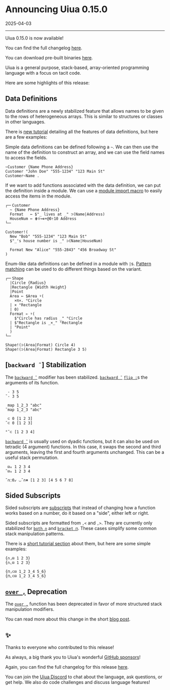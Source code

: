 # Announcing Uiua 0.15.0

2025-04-03

---

Uiua 0.15.0 is now available!

You can find the full changelog [here](https://uiua.org/docs/changelog#0.15.0---2025-04-03).

You can download pre-built binaries [here](https://github.com/uiua-lang/uiua/releases).

Uiua is a general purpose, stack-based, array-oriented programming language with a focus on tacit code.

Here are some highlights of this release:

## Data Definitions

Data definitions are a newly stabilized feature that allows names to be given to the rows of heterogeneous arrays. This is similar to structures or classes in other languages.

There is [new tutorial](https://uiua.org/tutorial/datadefs) detailing all the features of data definitions, but here are a few examples:

Simple data definitions can be defined following a `~`. We can then use the name of the definition to construct an array, and we can use the field names to access the fields.

```uiua
~Customer {Name Phone Address}
Customer "John Doe" "555-1234" "123 Main St"
Customer~Name .
```

If we want to add functions associated with the data definition, we can put the definition inside a module. We can use a [module import macro](https://www.uiua.org/tutorial/modules#module-import-macros) to easily access the items in the module.

```uiua
┌─╴Customer
  ~ {Name Phone Address}
  Format   ← $"_ lives at _" ⊃(Name|Address)
  HouseNum ← ⋕▽⊸∊+@0⇡10 Address
└─╴

Customer!(
  New "Bob" "555-1234" "123 Main St"
  $"_'s house number is _" ⊃(Name|HouseNum)

  Format New "Alice" "555-2843" "456 Broadway St"
)
```

Enum-like data definitions can be defined in a module with `|`s. [Pattern matching](https://www.uiua.org/tutorial/patternmatching) can be used to do different things based on the variant.

```uiua
┌─╴Shape
  |Circle {Radius}
  |Rectangle {Width Height}
  |Point
  Area ← $Area ⍣(
    ×π×. °Circle
  | × °Rectangle
  | 0)
  Format ← ⍣(
    $"Circle has radius _" °Circle
  | $"Rectangle is _×_" °Rectangle
  | "Point"
  )
└─╴

Shape!(⊃(Area|Format) Circle 4)
Shape!(⊃(Area|Format) Rectangle 3 5)
```

## [`backward ˜`] Stabilization

The [`backward ˜`](https://www.uiua.org/docs/backward) modifier has been stabilized. [`backward ˜`](https://www.uiua.org/docs/backward) [`flip :`](https://www.uiua.org/docs/flip)s the arguments of its function.

```uiua
 - 3 5
˜- 3 5
```

```uiua
 map 1_2_3 "abc"
˜map 1_2_3 "abc"
```

```uiua
 ⊂ 0 [1 2 3]
˜⊂ 0 [1 2 3]
```

```uiua
°˜⊂ [1 2 3 4]
```

[`backward ˜`](https://www.uiua.org/docs/backward) is usually used on dyadic functions, but it can also be used on tetradic (4 argument) functions. In this case, it swaps the second and third arguments, leaving the first and fourth arguments unchanged. This can be a useful stack permutation.

```uiua
 ⊟₄ 1 2 3 4
˜⊟₄ 1 2 3 4
```

```uiua
˜∩⬚0↙ ◡˜∩⧻ [1 2 3] [4 5 6 7 8]
```

## Sided Subscripts

Sided subscripts are [subscripts](https://www.uiua.org/docs/subscripts) that instead of changing how a function works based on a number, do it based on a "side", either left or right.

Sided subscripts are formatted from `,<` and `,>`. They are currently only stabilized for [`both ∩`](https://www.uiua.org/docs/both) and [`bracket ⊓`](https://www.uiua.org/docs/bracket). These cases simplify some common stack manipulation patterns.

There is a [short tutorial section](https://www.uiua.org/tutorial/evenmorestack#sided-subscripts) about them, but here are some simple examples:

```uiua
{∩⌟⊟ 1 2 3}
{∩⌞⊟ 1 2 3}
```

```uiua
{⊓⌟⊂⊟ 1_2 3_4 5_6}
{⊓⌞⊂⊟ 1_2 3_4 5_6}
```

## [`over ,`](https://www.uiua.org/docs/over) Deprecation

The [`over ,`](https://www.uiua.org/docs/over) function has been deprecated in favor of more structured stack manipulation modifiers.

You can read more about this change in the short [blog post](https://www.uiua.org/blog/its-so-over).

## ✨

Thanks to everyone who contributed to this release!

As always, a big thank you to Uiua's wonderful [GitHub sponsors](https://github.com/sponsors/uiua-lang)!

Again, you can find the full changelog for this release [here](https://uiua.org/docs/changelog#0.15.0---2025-04-03).

You can join the [Uiua Discord](https://discord.gg/3r9nrfYhCc) to chat about the language, ask questions, or get help. We also do code challenges and discuss language features!